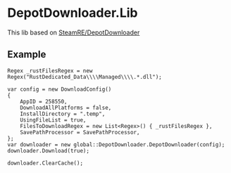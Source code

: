 # DepotDownloader.Lib
This lib based on [SteamRE/DepotDownloader](https://github.com/SteamRE/DepotDownloader)
## Example
```
Regex _rustFilesRegex = new Regex("RustDedicated_Data\\\\Managed\\\\.*.dll");

var config = new DownloadConfig()
{
    AppID = 258550,
    DownloadAllPlatforms = false,
    InstallDirectory = ".temp",
    UsingFileList = true,
    FilesToDownloadRegex = new List<Regex>() { _rustFilesRegex },
    SavePathProcessor = SavePathProcessor,
};
var downloader = new global::DepotDownloader.DepotDownloader(config);
downloader.Download(true);

downloader.ClearCache();
```
